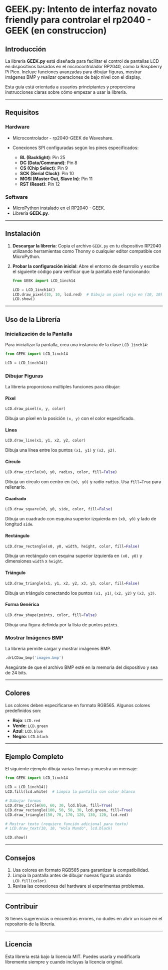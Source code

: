 # GEEK.py:  Intento de interfaz novato friendly para controlar el rp2040 - GEEK (en construccion)
## Introducción
La librería **GEEK.py** está diseñada para facilitar el control de pantallas LCD en dispositivos basados en el microcontrolador RP2040, como la Raspberry Pi Pico. Incluye funciones avanzadas para dibujar figuras, mostrar imágenes BMP y realizar operaciones de bajo nivel con el display.

Esta guía está orientada a usuarios principiantes y proporciona instrucciones claras sobre cómo empezar a usar la librería.

---

## Requisitos

### Hardware
- Microcontrolador - rp2040-GEEK de Waveshare.


- Conexiones SPI configuradas según los pines especificados:
  - **BL (Backlight)**: Pin 25
  - **DC (Data/Command)**: Pin 8
  - **CS (Chip Select)**: Pin 9
  - **SCK (Serial Clock)**: Pin 10
  - **MOSI (Master Out, Slave In)**: Pin 11
  - **RST (Reset)**: Pin 12

### Software
- MicroPython instalado en el RP2040 - GEEK.
- Librería **GEEK.py**.

---

## Instalación
1. **Descargar la librería**:
   Copia el archivo `GEEK.py` en tu dispositivo RP2040 utilizando herramientas como Thonny o cualquier editor compatible con MicroPython.

2. **Probar la configuración inicial**:
   Abre el entorno de desarrollo y escribe el siguiente código para verificar que la pantalla esté funcionando:

   ```python
   from GEEK import LCD_1inch14
   
   LCD = LCD_1inch14()
   LCD.draw_pixel(10, 10, lcd.red)  # Dibuja un pixel rojo en (10, 10)
   LCD.show()
   ```

---

## Uso de la Librería

### Inicialización de la Pantalla

Para inicializar la pantalla, crea una instancia de la clase `LCD_1inch14`:

```python
from GEEK import LCD_1inch14

LCD = LCD_1inch14()
```

### Dibujar Figuras

La librería proporciona múltiples funciones para dibujar:

#### Píxel
```python
LCD.draw_pixel(x, y, color)
```
Dibuja un píxel en la posición `(x, y)` con el color especificado.

#### Línea
```python
LCD.draw_line(x1, y1, x2, y2, color)
```
Dibuja una línea entre los puntos `(x1, y1)` y `(x2, y2)`.

#### Círculo
```python
LCD.draw_circle(x0, y0, radius, color, fill=False)
```
Dibuja un círculo con centro en `(x0, y0)` y radio `radius`. Usa `fill=True` para rellenarlo.

#### Cuadrado
```python
LCD.draw_square(x0, y0, side, color, fill=False)
```
Dibuja un cuadrado con esquina superior izquierda en `(x0, y0)` y lado de longitud `side`.

#### Rectángulo
```python
LCD.draw_rectangle(x0, y0, width, height, color, fill=False)
```
Dibuja un rectángulo con esquina superior izquierda en `(x0, y0)` y dimensiones `width` x `height`.

#### Triángulo
```python
LCD.draw_triangle(x1, y1, x2, y2, x3, y3, color, fill=False)
```
Dibuja un triángulo conectando los puntos `(x1, y1)`, `(x2, y2)` y `(x3, y3)`.

#### Forma Genérica
```python
LCD.draw_shape(points, color, fill=False)
```
Dibuja una figura definida por la lista de puntos `points`.

### Mostrar Imágenes BMP

La librería permite cargar y mostrar imágenes BMP.

```python
.drLCDaw_bmp('imagen.bmp')
```
Asegúrate de que el archivo BMP esté en la memoria del dispositivo y sea de 24 bits.

---

## Colores
Los colores deben especificarse en formato RGB565. Algunos colores predefinidos son:

- **Rojo**: `LCD.red`
- **Verde**: `LCD.green`
- **Azul**: `LCD.blue`
- **Negro**: `LCD.black`

---

## Ejemplo Completo
El siguiente ejemplo dibuja varias formas y muestra un mensaje:

```python
from GEEK import LCD_1inch14

LCD = LCD_1inch14()
LCD.fill(lcd.white)  # Limpia la pantalla con color blanco

# Dibujar formas
LCD.draw_circle(60, 60, 30, lcd.blue, fill=True)
LCD.draw_rectangle(100, 50, 50, 30, lcd.green, fill=True)
LCD.draw_triangle(150, 70, 170, 120, 130, 120, lcd.red)

# Mostrar texto (requiere función adicional para texto)
# LCD.draw_text(10, 10, "Hola Mundo", lcd.black)

LCD.show()
```

---

## Consejos
1. Usa colores en formato RGB565 para garantizar la compatibilidad.
2. Limpia la pantalla antes de dibujar nuevas figuras usando `LCD.fill(color)`.
3. Revisa las conexiones del hardware si experimentas problemas.

---

## Contribuir
Si tienes sugerencias o encuentras errores, no dudes en abrir un issue en el repositorio de la librería.

---

## Licencia
Esta librería está bajo la licencia MIT. Puedes usarla y modificarla libremente siempre y cuando incluyas la licencia original.

